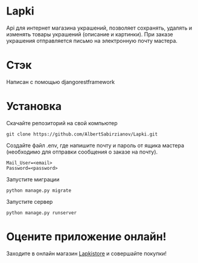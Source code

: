 # Lapki
Api для интернет магазина украшений, позволяет сохранять, удалять и изменять товары украшений (описание и картинки).
При заказе украшения отправляется письмо на электронную почту мастера.
# Стэк
Написан с помощью djangorestframework
# Установка
Скачайте репозиторий на свой компьютер
```commandline
git clone https://github.com/AlbertSabirzianov/Lapki.git
```
Создайте файл .env, где напишите почту и пароль от ящика мастера (необходимо для отправки сообщения о заказе на почту).
```.env
Mail_User=<email>
Password=<password>
```
Запустите миграции
```commandline
python manage.py migrate
```
Запустите сервер
```commandline
python manage.py runserver
```
# Оцените приложение онлайн!
Заходите в онлайн магазин [Lapkistore](https://lapkistore.ru) и совершайте покупки!
